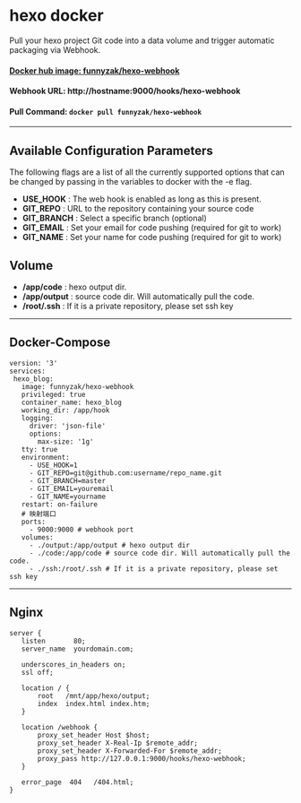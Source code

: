 # hexo docker
Pull your hexo project Git code into a data volume and trigger automatic packaging via Webhook.

#### [Docker hub image: funnyzak/hexo-webhook](https://hub.docker.com/r/funnyzak/hexo-webhook)

#### Webhook URL: http://hostname:9000/hooks/hexo-webhook

#### Pull Command: `docker pull funnyzak/hexo-webhook`
---

## Available Configuration Parameters

The following flags are a list of all the currently supported options that can be changed by passing in the variables to docker with the -e flag.

 - **USE_HOOK** : The web hook is enabled as long as this is present.
 - **GIT_REPO** : URL to the repository containing your source code
 - **GIT_BRANCH** : Select a specific branch (optional)
 - **GIT_EMAIL** : Set your email for code pushing (required for git to work)
 - **GIT_NAME** : Set your name for code pushing (required for git to work)
 
## Volume

 - **/app/code** : hexo output dir.
 - **/app/output** : source code dir. Will automatically pull the code.
 - **/root/.ssh** :  If it is a private repository, please set ssh key


---

## Docker-Compose
 ```
version: '3'
services:
  hexo_blog:
    image: funnyzak/hexo-webhook
    privileged: true
    container_name: hexo_blog
    working_dir: /app/hook
    logging:
      driver: 'json-file'
      options:
        max-size: '1g'
    tty: true
    environment:
      - USE_HOOK=1
      - GIT_REPO=git@github.com:username/repo_name.git
      - GIT_BRANCH=master
      - GIT_EMAIL=youremail
      - GIT_NAME=yourname
    restart: on-failure
    # 映射端口
    ports:
      - 9000:9000 # webhook port
    volumes:
      - ./output:/app/output # hexo output dir 
      - ./code:/app/code # source code dir. Will automatically pull the code.
      - ./ssh:/root/.ssh # If it is a private repository, please set ssh key

 ```
---

 ## Nginx

 ```
server {
    listen       80;
    server_name  yourdomain.com;

    underscores_in_headers on;
    ssl off;

    location / {
        root   /mnt/app/hexo/output;
        index  index.html index.htm;
    }

    location /webhook {
        proxy_set_header Host $host;
        proxy_set_header X-Real-Ip $remote_addr;
        proxy_set_header X-Forwarded-For $remote_addr;
        proxy_pass http://127.0.0.1:9000/hooks/hexo-webhook;
    }

    error_page  404   /404.html;
}

 ```